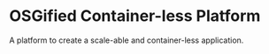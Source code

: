 # OSGified Container-less Platform
A platform to create a scale-able and container-less application.  
